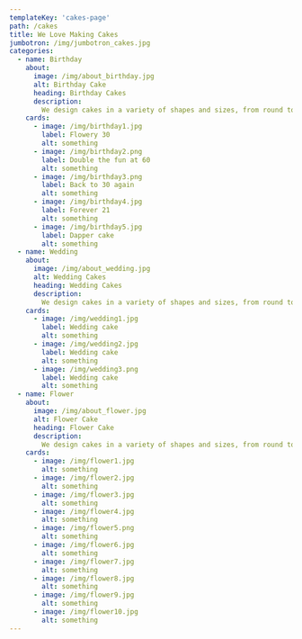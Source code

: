 ```yaml
---
templateKey: 'cakes-page'
path: /cakes
title: We Love Making Cakes
jumbotron: /img/jumbotron_cakes.jpg
categories:
  - name: Birthday
    about: 
      image: /img/about_birthday.jpg
      alt: Birthday Cake
      heading: Birthday Cakes
      description:
        We design cakes in a variety of shapes and sizes, from round to square or rectangle, or your custom shape of choice. We will customize your cake to your liking. 
    cards: 
      - image: /img/birthday1.jpg
        label: Flowery 30
        alt: something
      - image: /img/birthday2.png
        label: Double the fun at 60
        alt: something
      - image: /img/birthday3.png
        label: Back to 30 again
        alt: something
      - image: /img/birthday4.jpg
        label: Forever 21
        alt: something
      - image: /img/birthday5.jpg
        label: Dapper cake
        alt: something
  - name: Wedding
    about: 
      image: /img/about_wedding.jpg
      alt: Wedding Cakes
      heading: Wedding Cakes
      description:
        We design cakes in a variety of shapes and sizes, from round to square or rectangle, or your custom shape of choice. We will customize your cake to your liking. 
    cards: 
      - image: /img/wedding1.jpg
        label: Wedding cake
        alt: something
      - image: /img/wedding2.jpg
        label: Wedding cake
        alt: something
      - image: /img/wedding3.png
        label: Wedding cake
        alt: something
  - name: Flower
    about: 
      image: /img/about_flower.jpg
      alt: Flower Cake
      heading: Flower Cake
      description:
        We design cakes in a variety of shapes and sizes, from round to square or rectangle, or your custom shape of choice. We will customize your cake to your liking. 
    cards: 
      - image: /img/flower1.jpg
        alt: something
      - image: /img/flower2.jpg
        alt: something
      - image: /img/flower3.jpg
        alt: something
      - image: /img/flower4.jpg
        alt: something
      - image: /img/flower5.png
        alt: something
      - image: /img/flower6.jpg
        alt: something
      - image: /img/flower7.jpg
        alt: something
      - image: /img/flower8.jpg
        alt: something
      - image: /img/flower9.jpg
        alt: something
      - image: /img/flower10.jpg
        alt: something
---
```

